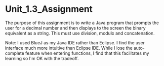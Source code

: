 # Unit_1.3_Assignment

The purpose of this assignment is to write a Java program that prompts
the user for a decimal number and then displays to the screen the binary
equivalent as a string. This must use division, modulo and concatenation.

Note: I used BlueJ as my Java IDE rather than Eclipse. I find the user
interface much more intuitive than Eclipse IDE. While I lose the 
auto-complete feature when entering functions, I find that this
facilitates my learning so I'm OK with the tradeoff.

